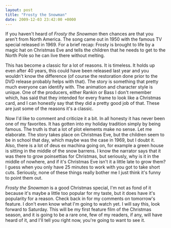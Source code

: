 ```yaml
---
layout: post
title: "Frosty the Snowman"
date: 2009-12-03 23:42:00 +0000
---
```

If you haven't heard of <i>Frosty the Snowman</i> then chances are that you aren't from North America. The song came out in 1950 with the famous TV special released in 1969. For a brief recap: Frosty is brought to life by a magic hat on Christmas Eve and tells the children that he needs to get to the North Pole so he can live there without melting.

This has become a classic for a lot of reasons. It is timeless. It holds up even after 40 years, this could have been released last year and you wouldn't know the difference (of course the restoration done prior to the DVD release probably helps with that). The story is something that pretty much everyone can identify with. The animation and character style is unique. One of the producers, either Rankin or Bass I don't remember which, has said that they intended for every frame to look like a Christmas card, and I can honestly say that they did a pretty good job of that. These are just some of the reasons it's a classic.

Now I'd like to comment and criticize it a bit. In all honesty it has never been one of my favorites. It has gotten into my holiday tradition simply by being famous. The truth is that a lot of plot elements make no sense. Let me elaborate. The story takes place on Christmas Eve, but the children seem to be in school that day, which maybe was the case in 1969, but I doubt it. Also, there is a lot of deus ex machina going on, for example a green house is sitting in the middle of the snow barrens. I know the narrator says that it was there to grow poinsettias for Christmas, but seriously, why is it in the middle of nowhere, and if it's Christmas Eve isn't it a little late to grow them? I guess when you only have 25 minutes to work with you got to take short cuts. Seriously, none of these things really bother me I just think it's funny to point them out.

<i>Frosty the Snowman</i> is a good Christmas special, I'm not as fond of it because it's maybe a little too popular for my taste, but it does have it's popularity for a reason. Check back in for my comments on tomorrow's feature. I don't even know what I'm going to watch yet. I will say this, look forward to Saturday. This will be my first feature film of the Christmas season, and it is going to be a rare one, few of my readers, if any, will have heard of it, and I'll tell you right now, you're going to want to see it.
